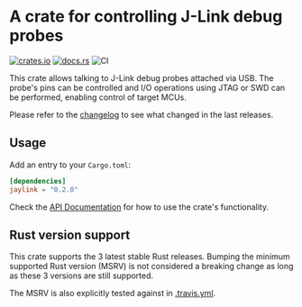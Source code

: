 # A crate for controlling J-Link debug probes

[![crates.io](https://img.shields.io/crates/v/jaylink.svg)](https://crates.io/crates/jaylink)
[![docs.rs](https://docs.rs/jaylink/badge.svg)](https://docs.rs/jaylink/)
![CI](https://github.com/jonas-schievink/jaylink/workflows/CI/badge.svg)

This crate allows talking to J-Link debug probes attached via USB. The probe's
pins can be controlled and I/O operations using JTAG or SWD can be performed,
enabling control of target MCUs.

Please refer to the [changelog](CHANGELOG.md) to see what changed in the last
releases.

## Usage

Add an entry to your `Cargo.toml`:

```toml
[dependencies]
jaylink = "0.2.0"
```

Check the [API Documentation](https://docs.rs/jaylink/) for how to use the
crate's functionality.

## Rust version support

This crate supports the 3 latest stable Rust releases. Bumping the minimum
supported Rust version (MSRV) is not considered a breaking change as long as
these 3 versions are still supported.

The MSRV is also explicitly tested against in [.travis.yml](.travis.yml).
